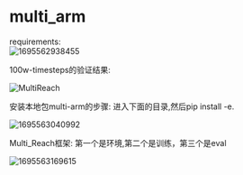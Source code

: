 # multi_arm


requirements:  
![1695562938455](https://github.com/AvalonGuo/multi_arm/assets/99348377/8b3d4a1d-f47c-4a8f-b67b-bf7be244a74f)

100w-timesteps的验证结果:

![MultiReach](MultiReach.png)

安装本地包multi-arm的步骤:
进入下面的目录,然后pip install -e.

![1695563040992](https://github.com/AvalonGuo/multi_arm/assets/99348377/78f7d5de-b5dd-46f4-8454-192999ef4389)

Multi_Reach框架:
第一个是环境,第二个是训练，第三个是eval

![1695563169615](https://github.com/AvalonGuo/multi_arm/assets/99348377/337b1fcc-eaeb-48ab-9cfa-78ccac6a3039)




